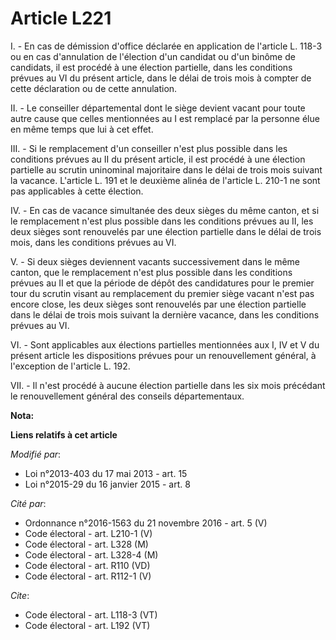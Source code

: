 # Article L221

I. - En cas de démission d'office déclarée en application de l'article L. 118-3 ou en cas d'annulation de l'élection d'un
candidat ou d'un binôme de candidats, il est procédé à une élection partielle, dans les conditions prévues au VI du présent
article, dans le délai de trois mois à compter de cette déclaration ou de cette annulation. 

II. - Le conseiller départemental dont le siège devient vacant pour toute autre cause que celles mentionnées au I est
remplacé par la personne élue en même temps que lui à cet effet. 

III. - Si le remplacement d'un conseiller n'est plus possible dans les conditions prévues au II du présent article, il est
procédé à une élection partielle au scrutin uninominal majoritaire dans le délai de trois mois suivant la vacance. L'article
L. 191 et le deuxième alinéa de l'article L. 210-1 ne sont pas applicables à cette élection. 

IV. - En cas de vacance simultanée des deux sièges du même canton, et si le remplacement n'est plus possible dans les
conditions prévues au II, les deux sièges sont renouvelés par une élection partielle dans le délai de trois mois, dans les
conditions prévues au VI. 

V. - Si deux sièges deviennent vacants successivement dans le même canton, que le remplacement n'est plus possible dans les
conditions prévues au II et que la période de dépôt des candidatures pour le premier tour du scrutin visant au remplacement
du premier siège vacant n'est pas encore close, les deux sièges sont renouvelés par une élection partielle dans le délai de
trois mois suivant la dernière vacance, dans les conditions prévues au VI. 

VI. - Sont applicables aux élections partielles mentionnées aux I, IV et V du présent article les dispositions prévues pour
un renouvellement général, à l'exception de l'article L. 192. 

VII. - Il n'est procédé à aucune élection partielle dans les six mois précédant le renouvellement général des conseils
départementaux.

**Nota:**



**Liens relatifs à cet article**

_Modifié par_:

  - Loi n°2013-403 du 17 mai 2013 - art. 15
  - Loi n°2015-29 du 16 janvier 2015 - art. 8

_Cité par_:

  - Ordonnance n°2016-1563 du 21 novembre 2016 - art. 5 (V)
  - Code électoral - art. L210-1 (V)
  - Code électoral - art. L328 (M)
  - Code électoral - art. L328-4 (M)
  - Code électoral - art. R110 (VD)
  - Code électoral - art. R112-1 (V)

_Cite_:

  - Code électoral - art. L118-3 (VT)
  - Code électoral - art. L192 (VT)
